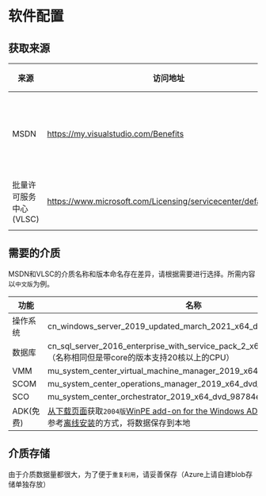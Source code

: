 # 软件配置

## 获取来源

| 来源                    | 访问地址                                                     | 适用人群                        |
| ----------------------- | ------------------------------------------------------------ | ------------------------------- |
| MSDN                    | https://my.visualstudio.com/Benefits                         | 微软员工/拥有MSDN订阅的企业用户 |
| 批量许可服务中心 (VLSC) | https://www.microsoft.com/Licensing/servicecenter/default.aspx | 购买EA的企业用户                |
|                         |                                                              |                                 |

## 需要的介质

MSDN和VLSC的介质名称和版本命名存在差异，请根据需要进行选择。所需内容以`中文版`为例。

| 功能      | 名称                                                         |
| --------- | ------------------------------------------------------------ |
| 操作系统  | cn_windows_server_2019_updated_march_2021_x64_dvd_2682a2dd.iso |
| 数据库    | cn_sql_server_2016_enterprise_with_service_pack_2_x64_dvd_12118964.iso（名称相同但是带core的版本支持20核以上的CPU） |
| VMM       | mu_system_center_virtual_machine_manager_2019_x64_dvd_06c18108.iso |
| SCOM      | mu_system_center_operations_manager_2019_x64_dvd_b3488f5c.iso |
| SCO       | mu_system_center_orchestrator_2019_x64_dvd_98784e83.iso      |
| ADK(免费) | [从下载页面](https://docs.microsoft.com/en-us/windows-hardware/get-started/adk-install )获取`2004版`[WinPE add-on for the Windows ADK](https://go.microsoft.com/fwlink/?linkid=2166133)和[Windows ADK](https://go.microsoft.com/fwlink/?linkid=2165884) 并参考[离线安装](https://docs.microsoft.com/en-us/windows-hardware/get-started/adk-offline-install)的方式，将数据保存到本地 |

## 介质存储

由于介质数据量都很大，为了便于`重复利用`，请妥善保存（Azure上请自建blob存储单独存放）

